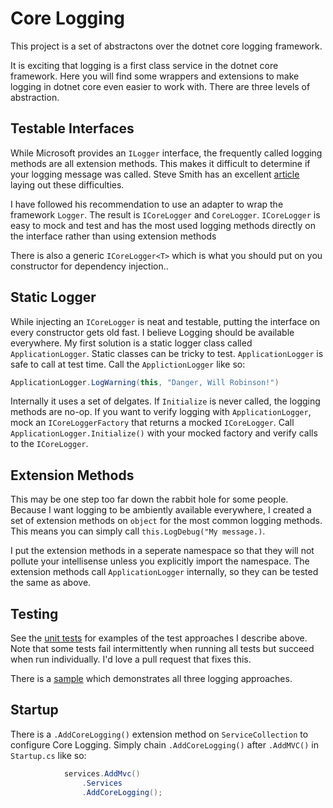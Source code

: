 # Core Logging
This project is a set of abstractons over the dotnet core logging framework.

It is exciting that logging is a first class service in the dotnet core framework. Here you will find some wrappers and extensions to make logging in dotnet core even easier to work with. There are three levels of abstraction.

## Testable Interfaces
While Microsoft provides an `ILogger` interface, the frequently called logging methods are all extension methods. This makes it difficult to determine if your logging message was called. Steve Smith has an excellent [article](https://ardalis.com/testing-logging-in-aspnet-core) laying out these difficulties.

I have followed his recommendation to use an adapter to wrap the framework `Logger`. The result is `ICoreLogger` and `CoreLogger`. `ICoreLogger` is easy to mock and test and has the most used logging methods directly on the interface rather than using extension methods

There is also a generic `ICoreLogger<T>` which is what you should put on you constructor for dependency injection..

## Static Logger
While injecting an `ICoreLogger` is neat and testable, putting the interface on every constructor gets old fast. I believe Logging should be available everywhere. My first solution is a static logger class called `ApplicationLogger`. Static classes can be tricky to test. `ApplicationLogger` is safe to call at test time. Call the `ApplictionLogger` like so:

``` C#
ApplicationLogger.LogWarning(this, "Danger, Will Robinson!")
```

Internally it uses a set of delgates.  If  `Initialize` is never called, the logging methods are no-op. If you want to verify logging with `ApplicationLogger`, mock an `ICoreLoggerFactory` that returns a mocked `ICoreLogger`. Call `ApplicationLogger.Initialize()` with your mocked factory and verify calls to the `ICoreLogger`.

## Extension Methods
This may be one step too far down the rabbit hole for some people. Because I want logging to be ambiently available everywhere, I created a set of extension methods on `object` for the most common logging methods.  This means you can simply call `this.LogDebug("My message.)`. 

I put the extension methods in a seperate namespace so that they will not pollute your intellisense unless you explicitly import the namespace. The extension methods call `ApplicationLogger` internally, so they can be tested the same as above.

## Testing
See the [unit tests](https://github.com/alanstevens/CoreLogging/tree/master/src/CoreLoggingTests) for examples of the test approaches I describe above. Note that some tests fail intermittently when running all tests but succeed when run individually. I'd love a pull request that fixes this.

There is a [sample](https://github.com/alanstevens/CoreLogging/blob/master/src/Sample/Controllers/HomeController.cs#L17) which demonstrates all three logging approaches.

## Startup
There is a `.AddCoreLogging()` extension method on `ServiceCollection` to configure Core Logging. Simply chain `.AddCoreLogging()` after `.AddMVC()` in `Startup.cs` like so:

``` C#
            services.AddMvc()
                .Services
                .AddCoreLogging();
```